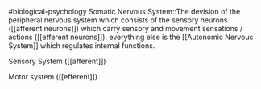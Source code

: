 #biological-psychology 
Somatic Nervous System::The devision of the peripheral nervous system which consists of the sensory neurons ([[afferent neurons]]) which carry sensory and movement sensations / actions ([[efferent neurons]]). everything else is the [[Autonomic Nervous System]] which regulates internal functions.
<!--SR:!2023-12-20,3,250-->

Sensory System ([[afferent]])

Motor system ([[efferent]])
